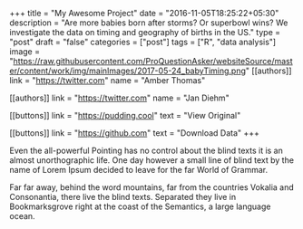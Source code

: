 +++
title = "My Awesome Project"
date = "2016-11-05T18:25:22+05:30"
description = "Are more babies born after storms? Or superbowl wins? We investigate the data on timing and geography of births in the US."
type = "post"
draft = "false"
categories = ["post"]
tags = ["R", "data analysis"]
image = "https://raw.githubusercontent.com/ProQuestionAsker/websiteSource/master/content/work/img/mainImages/2017-05-24_babyTiming.png"
[[authors]]
link = "https://twitter.com"
name = "Amber Thomas"

[[authors]]
link = "https://twitter.com"
name = "Jan Diehm"

[[buttons]]
link = "https://pudding.cool"
text = "View Original"

[[buttons]]
link = "https://github.com"
text = "Download Data"
+++

Even the all-powerful Pointing has no control about the blind texts it is an almost unorthographic life. One day however a small line of blind text by the name of Lorem Ipsum decided to leave for the far World of Grammar.
<!--more-->

Far far away, behind the word mountains, far from the countries Vokalia and Consonantia, there live the blind texts. Separated they live in Bookmarksgrove right at the coast of the Semantics, a large language ocean.
